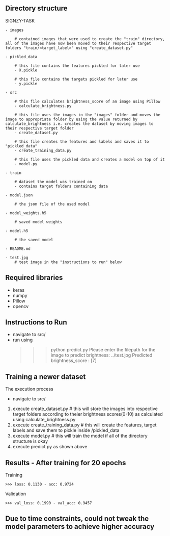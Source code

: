 ## Directory structure

SIGNZY-TASK
    
    - images
        
        # contained images that were used to create the "train" directory, all of the images have now been moved to their respective target folders "train/<target_label>" using "create_dataset.py"
    
    - pickled_data
        
        # this file contains the features pickled for later use
        - X.pickle
        
        # this file contains the targets pickled for later use
        - y.pickle
    
    - src
        
        # this file calculates brightness_score of an image using Pillow
        - calculate_brightness.py
        
        # this file uses the images in the "images" folder and moves the image to appropriate folder by using the value returned by calculate_brightness i.e. creates the dataset by moving images to their respective target folder
        - create_dataset.py
        
        # this file creates the features and labels and saves it to "pickled_data"
        - create_training_data.py
        
        # this file uses the pickled data and creates a model on top of it
        - model.py
    
    - train
        
        # dataset the model was trained on
        - contains target folders containing data
    
    - model.json
        
        # the json file of the used model
    
    - model_weights.h5

        # saved model weights

    - model.h5

        # the saved model
    
    - README.md

    - test.jpg
        # test image in the "instructions to run" below

## Required libraries

- keras
- numpy
- Pillow
- opencv


## Instructions to Run

- navigate to src/
- run using
    >>> python predict.py
    >>> Please enter the filepath for the image to predict brightness: ../test.jpg
    >>> Predicted brightness_score : [7]

## Training a newer dataset

The execution process

- navigate to src/

1. execute create_dataset.py # this will store the images into respective target folders according to theier brightness scores(0-10) as calculated using calculate_brightness.py
2. execute create_training_data.py # this will create the features, target labels and save them to pickle inside /pickled_data
3. execute model.py # this will train the model if all of the directory structure is okay
4. execute predict.py as shown above

## Results - After training for 20 epochs

Training
    
    >>> loss: 0.1130 - acc: 0.9724

Validation

    >>> val_loss: 0.1990 - val_acc: 0.9457

## Due to time constraints, could not tweak the model parameters to achieve higher accuracy